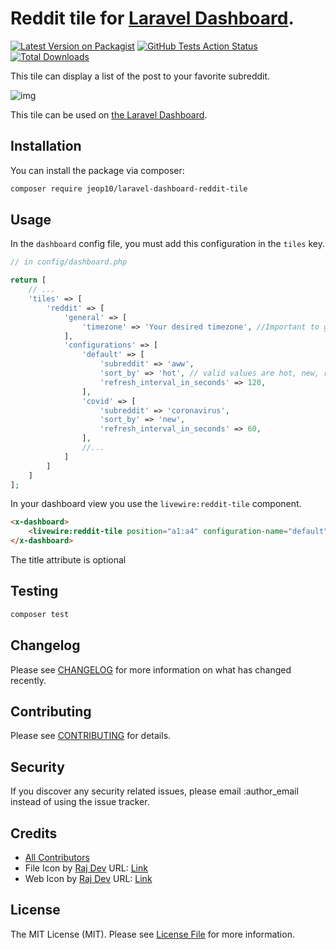 # Reddit tile for [Laravel Dashboard](https://docs.spatie.be/laravel-dashboard).

[![Latest Version on Packagist](https://img.shields.io/packagist/v/jeop10/laravel-dashboard-reddit-tile.svg?style=flat-square)](https://packagist.org/packages/jeop10/laravel-dashboard-reddit-tile)
[![GitHub Tests Action Status](https://img.shields.io/github/workflow/status/jeop10/laravel-dashboard-reddit-tile/run-tests?label=tests)](https://github.com/jeop10/laravel-dashboard-reddit-tile/actions?query=workflow%3Arun-tests+branch%3Amaster)
[![Total Downloads](https://img.shields.io/packagist/dt/jeop10/laravel-dashboard-reddit-tile.svg?style=flat-square)](https://packagist.org/packages/jeop10/laravel-dashboard-reddit-tile)

This tile can display a list of the post to your favorite subreddit. 

![img](docs/reddit-tile.png)

This tile can be used on [the Laravel Dashboard](https://docs.spatie.be/laravel-dashboard).

## Installation

You can install the package via composer:

```bash
composer require jeop10/laravel-dashboard-reddit-tile
```

## Usage

In the `dashboard` config file, you must add this configuration in the `tiles` key.
`````php
// in config/dashboard.php

return [
    // ...
    'tiles' => [
        'reddit' => [
            'general' => [
                'timezone' => 'Your desired timezone', //Important to get the posted at
            ],
            'configurations' => [
                'default' => [
                    'subreddit' => 'aww',
                    'sort_by' => 'hot', // valid values are hot, new, rising, controversial, top
                    'refresh_interval_in_seconds' => 120,
                ],
                'covid' => [
                    'subreddit' => 'coronavirus',
                    'sort_by' => 'new',
                    'refresh_interval_in_seconds' => 60,
                ],
                //...
            ]
        ]   
    ]   
];
`````

In your dashboard view you use the `livewire:reddit-tile` component.

```html
<x-dashboard>
    <livewire:reddit-tile position="a1:a4" configuration-name="default" title="r/Aww"/>
</x-dashboard>
```

The title attribute is optional


## Testing

``` bash
composer test
```

## Changelog

Please see [CHANGELOG](CHANGELOG.md) for more information on what has changed recently.

## Contributing

Please see [CONTRIBUTING](CONTRIBUTING.md) for details.

## Security

If you discover any security related issues, please email :author_email instead of using the issue tracker.

## Credits

- [All Contributors](../../contributors)
- File Icon by [Raj Dev](https://freeicons.io/profile/714) URL: [Link](https://freeicons.io/documents-icons-2/icon-document-text-icon-7477)
- Web Icon by [Raj Dev](https://freeicons.io/profile/714) URL: [Link](https://freeicons.io/documents-icons-2/icon-note-icon-7462#)

## License

The MIT License (MIT). Please see [License File](LICENSE.md) for more information.
